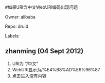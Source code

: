 #如果URI含中文WebURI编码出现问题

Owner: alibaba

Repo: druid

Labels: 

## zhanming (04 Sept 2012)

1. URI为 “/中文”
2. WebURI显示为/%E4%B8%AD%E6%96%87
3. 点击进入没有内容


